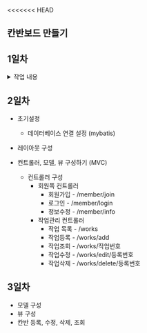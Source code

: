 <<<<<<< HEAD
## 칸반보드 만들기

## 1일차 
<details>
    <summary>작업 내용</summary>
    1. 의존성 추가<br>
    2. 톰캣 서버 셋팅<br>
</details>

## 2일차

* 초기설정
    - 데이터베이스 연결 설정 (mybatis)

* 레이아웃 구성
* 컨트롤러, 모델, 뷰 구성하기 (MVC)
    - 컨트롤러 구성
      - 회원쪽 컨트롤러 
        - 회원가입 - /member/join
        - 로그인 - /member/login
        - 정보수정 - /member/info
      - 작업관리 컨트롤러
        - 작업 목록 - /works
        - 작업등록 - /works/add
        - 작업조회 - /works/작업번호
        - 작업수정 - /works/edit/등록번호
        - 작업삭제 - /works/delete/등록번호

## 3일차
* 모델 구성
* 뷰 구성
* 칸반 등록, 수정, 삭제, 조회 